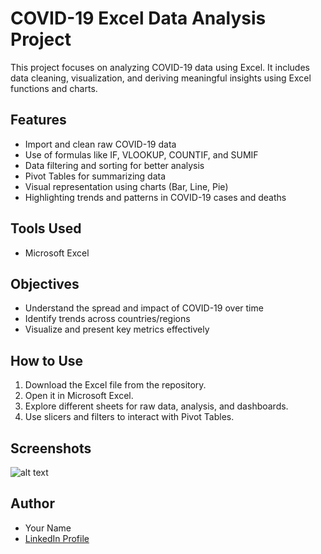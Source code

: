 # COVID-19 Excel Data Analysis Project

This project focuses on analyzing COVID-19 data using Excel. It includes data cleaning, visualization, and deriving meaningful insights using Excel functions and charts.

## Features

- Import and clean raw COVID-19 data
- Use of formulas like IF, VLOOKUP, COUNTIF, and SUMIF
- Data filtering and sorting for better analysis
- Pivot Tables for summarizing data
- Visual representation using charts (Bar, Line, Pie)
- Highlighting trends and patterns in COVID-19 cases and deaths

## Tools Used

- Microsoft Excel

## Objectives

- Understand the spread and impact of COVID-19 over time
- Identify trends across countries/regions
- Visualize and present key metrics effectively

## How to Use

1. Download the Excel file from the repository.
2. Open it in Microsoft Excel.
3. Explore different sheets for raw data, analysis, and dashboards.
4. Use slicers and filters to interact with Pivot Tables.

## Screenshots
![alt text](<Screenshot (8).png>)



## Author

- Your Name
- [LinkedIn Profile](linkedin.com/in/basapuram-thanuja-b7321a272)